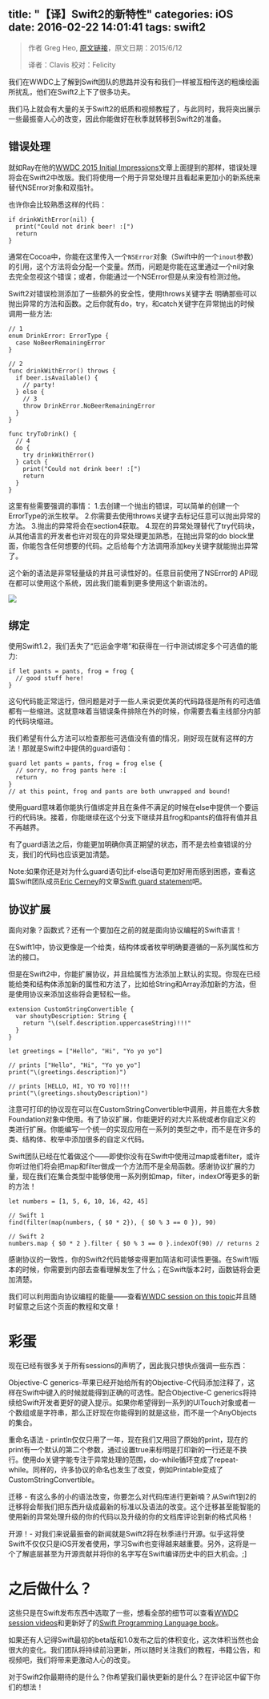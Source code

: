 title: "【译】Swift2的新特性"
categories: iOS
date: 2016-02-22 14:01:41
tags: swift2
---
> 作者 Greg Heo, [原文链接](http://www.raywenderlich.com/108522/whats-new-in-swift-2)，原文日期：2015/6/12
> 
> 译者：Clavis 校对：Felicity

我们在WWDC上了解到Swift团队的思路并没有和我们一样被互相传送的粗燥绘画所扰乱，他们在Swift2上下了很多功夫。

我们马上就会有大量的关于Swift2的纸质和视频教程了，与此同时，我将突出展示一些最振奋人心的改变，因此你能做好在秋季就转移到Swift2的准备。

<!--more-->

## 错误处理

就如Ray在他的[WWDC 2015 Initial Impressions](http://www.raywenderlich.com/108379/wwdc-2015-initial-impressions)文章上面提到的那样，错误处理将会在Swift2中改版。我们将使用一个用于异常处理并且看起来更加小的新系统来替代NSError对象和双指针。

也许你会比较熟悉这样的代码：

	if drinkWithError(nil) {
	  print("Could not drink beer! :[")
	  return
	}


通常在Cocoa中，你能在这里传入一个`NSError`对象（Swift中的一个`inout`参数）的引用，这个方法将会分配一个变量。然而，问题是你能在这里通过一个nil对象去完全忽视这个错误；或者，你能通过一个NSError但是从来没有检测过他。

Swift2对错误检测添加了一些额外的安全性，使用throws关键字去
明确那些可以抛出异常的方法和函数。之后你就有do，try，和catch关键字在异常抛出的时候调用一些方法:

	// 1
	enum DrinkError: ErrorType {
	  case NoBeerRemainingError
	}
	 
	// 2
	func drinkWithError() throws {
	  if beer.isAvailable() {
	    // party!
	  } else {
	    // 3
	    throw DrinkError.NoBeerRemainingError
	  }
	}
	 
	func tryToDrink() {
	  // 4
	  do {
	    try drinkWithError()
	  } catch {
	    print("Could not drink beer! :[")
	    return
	  }
	}

这里有些需要强调的事情：
1.去创建一个抛出的错误，可以简单的创建一个ErrorType的派生枚举。
2.你需要去使用throws关键字去标记任意可以抛出异常的方法。
3.抛出的异常将会在section4获取。
4.现在的异常处理替代了try代码块，从其他语言的开发者也许对现在的异常处理更加熟悉，在抛出异常的do block里面，你能包含任何想要的代码。之后给每个方法调用添加key关键字就能抛出异常了。

这个新的语法是非常轻量级的并且可读性好的。任意目前使用了NSError的 API现在都可以使用这个系统，因此我们能看到更多使用这个新语法的。

![](http://cdn1.raywenderlich.com/wp-content/uploads/2015/06/throw-all-the-things.jpg)

## 绑定

使用Swift1.2，我们丢失了“厄运金字塔”和获得在一行中测试绑定多个可选值的能力:

	if let pants = pants, frog = frog {
	  // good stuff here!
	}


这句代码能正常运行，但问题是对于一些人来说更优美的代码路径是所有的可选值都有一些缩进。这就意味着当错误条件排除在外的时候，你需要去看主线部分内部的代码块缩进。

我们希望有什么方法可以检查那些可选值没有值的情况，刚好现在就有这样的方法！那就是Swift2中提供的guard语句：

	guard let pants = pants, frog = frog else {
	  // sorry, no frog pants here :[
	  return
	} 
	// at this point, frog and pants are both unwrapped and bound!


使用guard意味着你能执行值绑定并且在条件不满足的时候在else中提供一个要运行的代码块。接着，你能继续在这个分支下继续并且frog和pants的值将有值并且不再越界。

有了guard语法之后，你能更加明确你真正期望的状态，而不是去检查错误的分支，我们的代码也应该更加清楚。

Note:如果你还是对为什么guard语句比if-else语句更加好用而感到困惑，查看这篇Swift团队成员[Eric Cerney](http://www.raywenderlich.com/u/ecerney)的文章[Swift guard statement](http://ericcerney.com/swift-guard-statement/)吧。

## 协议扩展
面向对象？函数式？还有一个要加在之前的就是面向协议编程的Swift语言！

在Swift1中，协议更像是一个给类，结构体或者枚举明确要遵循的一系列属性和方法的接口。

但是在Swift2中，你能扩展协议，并且给属性方法添加上默认的实现。你现在已经能给类和结构体添加新的属性和方法了，比如给String和Array添加新的方法，但是使用协议来添加这些将会更轻松一些。

	extension CustomStringConvertible {
	  var shoutyDescription: String {
	    return "\(self.description.uppercaseString)!!!"
	  }
	}
	 
	let greetings = ["Hello", "Hi", "Yo yo yo"]
	 
	// prints ["Hello", "Hi", "Yo yo yo"]
	print("\(greetings.description)")
	 
	// prints [HELLO, HI, YO YO YO]!!!
	print("\(greetings.shoutyDescription)")

注意可打印的协议现在可以在CustomStringConvertible中调用，并且能在大多数Foundation对象中使用。有了协议扩展，你能更好的对大片系统或者你自定义的类进行扩展。你能编写一个统一的实现应用在一系列的类型之中，而不是在许多的类、结构体、枚举中添加很多的自定义代码。

Swift团队已经在忙着做这个——即使你没有在Swift中使用过map或者filter，或许你听过他们将会把map和filter做成一个方法而不是全局函数。感谢协议扩展的力量，现在我们在集合类型中能够使用一系列例如map，filter，indexOf等更多的新的方法！

	let numbers = [1, 5, 6, 10, 16, 42, 45]
	 
	// Swift 1
	find(filter(map(numbers, { $0 * 2}), { $0 % 3 == 0 }), 90)
	 
	// Swift 2
	numbers.map { $0 * 2 }.filter { $0 % 3 == 0 }.indexOf(90) // returns 2

感谢协议的一致性，你的Swift2代码能够变得更加简洁和可读性更强。在Swift1版本的时候，你需要到内部去查看理解发生了什么；在Swift版本2时，函数链将会更加清楚。

我们可以利用面向协议编程的能量——查看[WWDC session on this topic](https://developer.apple.com/videos/wwdc/2015/?id=408)并且随时留意之后这个页面的教程和文章！

# 彩蛋

现在已经有很多关于所有sessions的声明了，因此我只想快点强调一些东西：

Objective-C generics-苹果已经开始给所有的Objective-C代码添加注释了，这样在Swift中键入的时候就能得到正确的可选性。配合Objective-C generics将持续给Swift开发者更好的键入提示。如果你希望得到一系列的UITouch对象或者一个数组或是字符串，那么正好现在你能得到的就是这些，而不是一个AnyObjects的集合。

重命名语法 - println仅仅只用了一年，现在我们又用回了原始的print，现在的print有一个默认的第二个参数，通过设置true来标明是打印新的一行还是不换行。使用do关键字能专注于异常处理的范围，do-while循环变成了repeat-while。同样的，许多协议的命名也发生了改变，例如Printable变成了CustomStringConvertible。

迁移 - 有这么多的小的语法改变，你要怎么对代码库进行更新喃？从Swift1到2的迁移将会帮我们把东西升级成最新的标准以及语法的改变。这个迁移甚至能智能的使用新的异常处理升级的你的代码以及升级的你的文档库评论到新的格式风格！

开源！- 对我们来说最振奋的新闻就是Swift2将在秋季进行开源。似乎这将使Swift不仅仅只是iOS开发者使用，学习Swift也变得越来越重要。另外，这将是一个了解底层甚至为开源贡献并将你的名字写在Swift编译历史中的巨大机会。;]

# 之后做什么？

这些只是在Swift发布东西中选取了一些，想看全部的细节可以查看[WWDC session videos](https://developer.apple.com/videos/wwdc2015/)和更新好了的[Swift Programming Language book](https://itunes.apple.com/us/book/swift-programming-language/id1002622538?mt=11&uo=8&at=11ld4k)。

如果还有人记得Swift最初的beta版和1.0发布之后的体积变化，这次体积当然也会很大的变化。我们团队将持续前沿更新，所以随时关注我们的教程，书籍公告，和视频吧，我们将带来更激动人心的改变。

对于Swift2你最期待的是什么？你希望我们最快更新的是什么？在评论区中留下你们的想法！
